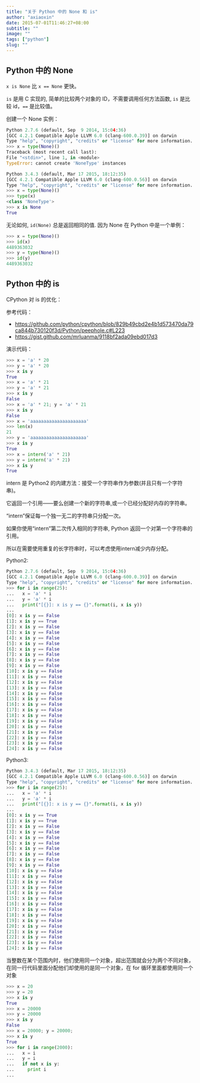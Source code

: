 ```yaml
---
title: "关于 Python 中的 None 和 is"
author: "axiaoxin"
date: 2015-07-01T11:46:27+08:00
subtitle: ""
image: ""
tags: ["python"]
slug: ""
---
```


## Python 中的 None

`x is None` 比 `x == None` 更快。

`is` 是用 C 实现的, 简单的比较两个对象的 ID，不需要调用任何方法函数, `is` 是比较 id，`==` 是比较值。

创建一个 None 实例：

```python
Python 2.7.6 (default, Sep  9 2014, 15:04:36)
[GCC 4.2.1 Compatible Apple LLVM 6.0 (clang-600.0.39)] on darwin
Type "help", "copyright", "credits" or "license" for more information.
>>> x = type(None)()
Traceback (most recent call last):
File "<stdin>", line 1, in <module>
TypeError: cannot create 'NoneType' instances

Python 3.4.3 (default, Mar 17 2015, 18:12:35)
[GCC 4.2.1 Compatible Apple LLVM 6.0 (clang-600.0.56)] on darwin
Type "help", "copyright", "credits" or "license" for more information.
>>> x = type(None)()
>>> type(x)
<class 'NoneType'>
>>> x is None
True
```

无论如何, `id(None)` 总是返回相同的值. 因为 None 在 Python 中是一个单例：

```python
>>> x = type(None)()
>>> id(x)
4489363032
>>> y = type(None)()
>>> id(y)
4489363032
```


## Python 中的 is

CPython 对 is 的优化：

参考代码：
- <https://github.com/python/cpython/blob/829b49cbd2e4b1d573470da79ca844b730120f3d/Python/peephole.c#L223>
- <https://gist.github.com/mrluanma/9118bf2ada09ebd017d3>

演示代码：

```python
>>> x = 'a' * 20
>>> y = 'a' * 20
>>> x is y
True
>>> x = 'a' * 21
>>> y = 'a' * 21
>>> x is y
False
>>> x = 'a' * 21; y = 'a' * 21
>>> x is y
False
>>> x = 'aaaaaaaaaaaaaaaaaaaaa'
>>> len(x)
21
>>> y = 'aaaaaaaaaaaaaaaaaaaaa'
>>> x is y
True
>>> x = intern('a' * 21)
>>> y = intern('a' * 21)
>>> x is y
True
```

intern 是 Python2 的内建方法：接受一个字符串作为参数(并且只有一个字符串)。

它返回一个引用——要么创建一个新的字符串,或一个已经分配好内存的字符串。

“intern”保证每一个独一无二的字符串只分配一次。

如果你使用“intern”第二次传入相同的字符串, Python 返回一个对第一个字符串的引用。

所以在需要使用重复的长字符串时，可以考虑使用intern减少内存分配。

Python2:

```python
Python 2.7.6 (default, Sep  9 2014, 15:04:36)
[GCC 4.2.1 Compatible Apple LLVM 6.0 (clang-600.0.39)] on darwin
Type "help", "copyright", "credits" or "license" for more information.
>>> for i in range(25):
...   x = 'a' * i
...   y = 'a' * i
...   print("[{}]: x is y == {}".format(i, x is y))
...
[0]: x is y == False
[1]: x is y == True
[2]: x is y == False
[3]: x is y == False
[4]: x is y == False
[5]: x is y == False
[6]: x is y == False
[7]: x is y == False
[8]: x is y == False
[9]: x is y == False
[10]: x is y == False
[11]: x is y == False
[12]: x is y == False
[13]: x is y == False
[14]: x is y == False
[15]: x is y == False
[16]: x is y == False
[17]: x is y == False
[18]: x is y == False
[19]: x is y == False
[20]: x is y == False
[21]: x is y == False
[22]: x is y == False
[23]: x is y == False
[24]: x is y == False
```

Python3:

```python
Python 3.4.3 (default, Mar 17 2015, 18:12:35)
[GCC 4.2.1 Compatible Apple LLVM 6.0 (clang-600.0.56)] on darwin
Type "help", "copyright", "credits" or "license" for more information.
>>> for i in range(25):
...   x = 'a' * i
...   y = 'a' * i
...   print("[{}]: x is y == {}".format(i, x is y))
...
[0]: x is y == True
[1]: x is y == True
[2]: x is y == False
[3]: x is y == False
[4]: x is y == False
[5]: x is y == False
[6]: x is y == False
[7]: x is y == False
[8]: x is y == False
[9]: x is y == False
[10]: x is y == False
[11]: x is y == False
[12]: x is y == False
[13]: x is y == False
[14]: x is y == False
[15]: x is y == False
[16]: x is y == False
[17]: x is y == False
[18]: x is y == False
[19]: x is y == False
[20]: x is y == False
[21]: x is y == False
[22]: x is y == False
[23]: x is y == False
[24]: x is y == False
```

当整数在某个范围内时，他们使用同一个对象，超出范围就会分为两个不同对象，在同一行代码里面分配他们却使用的是同一个对象，在 for 循环里面都使用同一个对象

```python
>>> x = 20
>>> y = 20
>>> x is y
True
>>> x = 20000
>>> y = 20000
>>> x is y
False
>>> x = 20000; y = 20000;
>>> x is y
True
>>> for i in range(2000):
...   x = i
...   y = i
...   if not x is y:
...     print i
...
```
